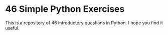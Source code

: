 # 46 Simple Python Exercises

This is a repository of 46 introductory questions in Python. I hope you find it useful.